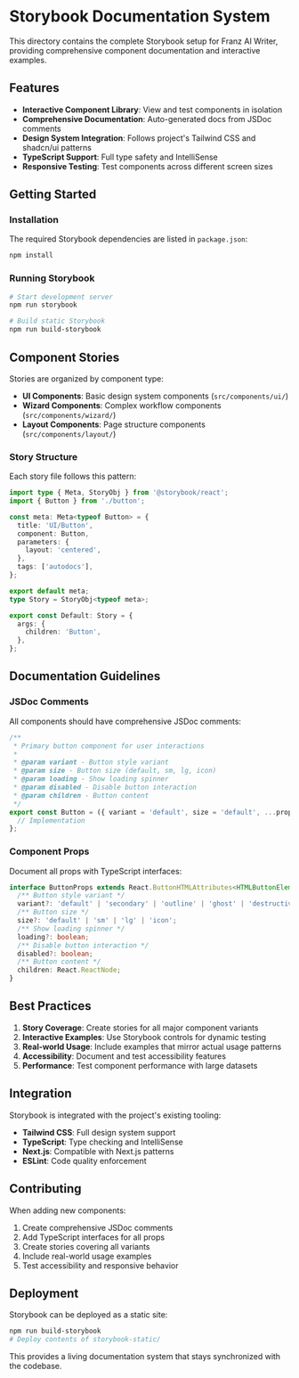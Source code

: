 # Storybook Documentation System

This directory contains the complete Storybook setup for Franz AI Writer, providing comprehensive component documentation and interactive examples.

## Features

- **Interactive Component Library**: View and test components in isolation
- **Comprehensive Documentation**: Auto-generated docs from JSDoc comments
- **Design System Integration**: Follows project's Tailwind CSS and shadcn/ui patterns
- **TypeScript Support**: Full type safety and IntelliSense
- **Responsive Testing**: Test components across different screen sizes

## Getting Started

### Installation

The required Storybook dependencies are listed in `package.json`:

```bash
npm install
```

### Running Storybook

```bash
# Start development server
npm run storybook

# Build static Storybook
npm run build-storybook
```

## Component Stories

Stories are organized by component type:

- **UI Components**: Basic design system components (`src/components/ui/`)
- **Wizard Components**: Complex workflow components (`src/components/wizard/`)
- **Layout Components**: Page structure components (`src/components/layout/`)

### Story Structure

Each story file follows this pattern:

```typescript
import type { Meta, StoryObj } from '@storybook/react';
import { Button } from './button';

const meta: Meta<typeof Button> = {
  title: 'UI/Button',
  component: Button,
  parameters: {
    layout: 'centered',
  },
  tags: ['autodocs'],
};

export default meta;
type Story = StoryObj<typeof meta>;

export const Default: Story = {
  args: {
    children: 'Button',
  },
};
```

## Documentation Guidelines

### JSDoc Comments

All components should have comprehensive JSDoc comments:

```typescript
/**
 * Primary button component for user interactions
 * 
 * @param variant - Button style variant
 * @param size - Button size (default, sm, lg, icon)
 * @param loading - Show loading spinner
 * @param disabled - Disable button interaction
 * @param children - Button content
 */
export const Button = ({ variant = 'default', size = 'default', ...props }) => {
  // Implementation
};
```

### Component Props

Document all props with TypeScript interfaces:

```typescript
interface ButtonProps extends React.ButtonHTMLAttributes<HTMLButtonElement> {
  /** Button style variant */
  variant?: 'default' | 'secondary' | 'outline' | 'ghost' | 'destructive';
  /** Button size */
  size?: 'default' | 'sm' | 'lg' | 'icon';
  /** Show loading spinner */
  loading?: boolean;
  /** Disable button interaction */
  disabled?: boolean;
  /** Button content */
  children: React.ReactNode;
}
```

## Best Practices

1. **Story Coverage**: Create stories for all major component variants
2. **Interactive Examples**: Use Storybook controls for dynamic testing
3. **Real-world Usage**: Include examples that mirror actual usage patterns
4. **Accessibility**: Document and test accessibility features
5. **Performance**: Test component performance with large datasets

## Integration

Storybook is integrated with the project's existing tooling:

- **Tailwind CSS**: Full design system support
- **TypeScript**: Type checking and IntelliSense
- **Next.js**: Compatible with Next.js patterns
- **ESLint**: Code quality enforcement

## Contributing

When adding new components:

1. Create comprehensive JSDoc comments
2. Add TypeScript interfaces for all props
3. Create stories covering all variants
4. Include real-world usage examples
5. Test accessibility and responsive behavior

## Deployment

Storybook can be deployed as a static site:

```bash
npm run build-storybook
# Deploy contents of storybook-static/
```

This provides a living documentation system that stays synchronized with the codebase.